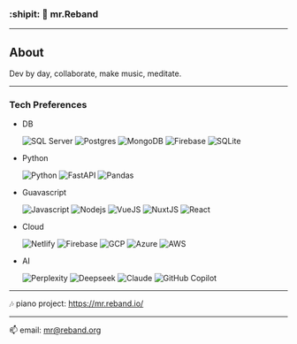 ### :shipit: :wave: mr.Reband

---

## About

Dev by day, collaborate, make music, meditate.

<!-- ![FHIR](https://raw.githubusercontent.com/HL7/fhir/03356ced0fc8f399bccf07d128404469bb9c3d5c/images/icon-pack/LOGO_FHIR.svg) -->

---

### Tech Preferences

- DB

  ![SQL Server](https://img.shields.io/badge/Microsoft%20SQL%20Server-CC2927?style=for-the-badge&logo=microsoft%20sql%20server&logoColor=white)
  ![Postgres](https://img.shields.io/badge/PostgreSQL-316192?style=for-the-badge&logo=postgresql&logoColor=white)
  ![MongoDB](https://img.shields.io/badge/MongoDB-4EA94B?style=for-the-badge&logo=mongodb&logoColor=white)
  ![Firebase](https://img.shields.io/badge/Firebase-039BE5?style=for-the-badge&logo=Firebase&logoColor=white)
  ![SQLite](https://img.shields.io/badge/SQLite-%2307405e.svg?style=for-the-badge&logo=sqlite&logoColor=white)

- Python

  ![Python](https://img.shields.io/badge/Python-FFD43B?style=for-the-badge&logo=python&logoColor=blue)
  ![FastAPI](https://img.shields.io/badge/fastapi-109989?style=for-the-badge&logo=FASTAPI&logoColor=white)
  ![Pandas](https://img.shields.io/badge/Pandas-2C2D72?style=for-the-badge&logo=pandas&logoColor=white)

- Guavascript

  ![Javascript](https://img.shields.io/badge/JavaScript-323330?style=for-the-badge&logo=javascript&logoColor=F7DF1E)
  ![Nodejs](https://img.shields.io/badge/Node%20js-339933?style=for-the-badge&logo=nodedotjs&logoColor=white)
  ![VueJS](https://img.shields.io/badge/Vue%20js-35495E?style=for-the-badge&logo=vuedotjs&logoColor=4FC08D)
  ![NuxtJS](https://img.shields.io/badge/nuxt%20js-00C58E?style=for-the-badge&logo=nuxtdotjs&logoColor=white)
  ![React](https://img.shields.io/badge/React-20232A?style=for-the-badge&logo=react&logoColor=61DAFB)

- Cloud

  ![Netlify](https://img.shields.io/badge/Netlify-00C7B7?style=for-the-badge&logo=netlify&logoColor=white)
  ![Firebase](https://img.shields.io/badge/firebase-ffca28?style=for-the-badge&logo=firebase&logoColor=black)
  ![GCP](https://img.shields.io/badge/Google_Cloud-4285F4?style=for-the-badge&logo=google-cloud&logoColor=white)
  ![Azure](https://img.shields.io/badge/microsoft%20azure-0089D6?style=for-the-badge&logo=microsoft-azure&logoColor=white)
  ![AWS](https://img.shields.io/badge/Amazon_AWS-FF9900?style=for-the-badge&logo=amazonaws&logoColor=white)


- AI

  ![Perplexity](https://img.shields.io/badge/Perplexity-1FB8CD?style=for-the-badge&logo=perplexity&logoColor=fff)
  ![Deepseek](https://custom-icon-badges.demolab.com/badge/Deepseek-4D6BFF?style=for-the-badge&logo=deepseek&logoColor=fff)
  ![Claude](https://img.shields.io/badge/Claude-D97757?style=for-the-badge&logo=claude&logoColor=fff)
  ![GitHub Copilot](https://img.shields.io/badge/_-000?style=for-the-badge&logo=githubcopilot&logoColor=fff)

---

:notes: piano project: https://mr.reband.io/

---

:mailbox: email: [mr@reband.org](mailto:mr@reband.org)
